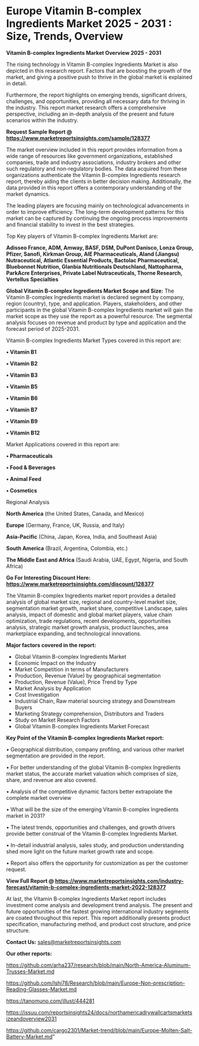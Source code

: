   # Europe Vitamin B-complex Ingredients Market 2025 - 2031 : Size, Trends, Overview

<Strong> Vitamin B-complex Ingredients Market Overview 2025 - 2031</strong>

The rising technology in Vitamin B-complex Ingredients Market is also depicted in this research report. Factors that are boosting the growth of the market, and giving a positive push to thrive in the global market is explained in detail.

Furthermore, the report highlights on emerging trends, significant drivers, challenges, and opportunities, providing all necessary data for thriving in the industry. This report market research offers a comprehensive perspective, including an in-depth analysis of the present and future scenarios within the industry.

<strong>Request Sample Report @ <a href=https://www.marketreportsinsights.com/sample/128377>https://www.marketreportsinsights.com/sample/128377</a></strong>

The market overview included in this report provides information from a wide range of resources like government organizations, established companies, trade and industry associations, industry brokers and other such regulatory and non-regulatory bodies. The data acquired from these organizations authenticate the Vitamin B-complex Ingredients research report, thereby aiding the clients in better decision making. Additionally, the data provided in this report offers a contemporary understanding of the market dynamics.

The leading players are focusing mainly on technological advancements in order to improve efficiency. The long-term development patterns for this market can be captured by continuing the ongoing process improvements and financial stability to invest in the best strategies.

Top Key players of Vitamin B-complex Ingredients Market are:

<strong>Adisseo France, ADM, Amway, BASF, DSM, DuPont Danisco, Lonza Group, Pfizer, Sanofi, Kirkman Group, AIE Pharmaceuticals, Aland (Jiangsu) Nutraceutical, Atlantic Essential Products, Bactolac Pharmaceutical, Bluebonnet Nutrition, Glanbia Nutritionals Deutschland, Nattopharma, ParkAcre Enterprises, Private Label Nutraceuticals, Thorne Research, Vertellus Specialties</strong>

<strong><b>Global Vitamin B-complex Ingredients Market Scope and Size:</b></strong>
The Vitamin B-complex Ingredients market is declared segment by company, region (country), type, and application. Players, stakeholders, and other participants in the global Vitamin B-complex Ingredients market will gain the market scope as they use the report as a powerful resource. The segmental analysis focuses on revenue and product by type and application and the forecast period of 2025-2031.

Vitamin B-complex Ingredients Market Types covered in this report are:

<strong>• Vitamin B1

• Vitamin B2

• Vitamin B3

• Vitamin B5

• Vitamin B6

• Vitamin B7

• Vitamin B9

• Vitamin B12</strong>

Market Applications covered in this report are:

<strong>• Pharmaceuticals

• Food & Beverages

• Animal Feed

• Cosmetics</strong> 

Regional Analysis

<strong>North America</strong> (the United States, Canada, and Mexico)

<strong>Europe</strong> (Germany, France, UK, Russia, and Italy)

<strong>Asia-Pacific</strong> (China, Japan, Korea, India, and Southeast Asia)

<strong>South America</strong> (Brazil, Argentina, Colombia, etc.)

<strong>The Middle East and Africa</strong> (Saudi Arabia, UAE, Egypt, Nigeria, and South Africa)

<strong>Go For Interesting Discount Here: <a href=https://www.marketreportsinsights.com/discount/128377>https://www.marketreportsinsights.com/discount/128377</a></strong>

The Vitamin B-complex Ingredients market report provides a detailed analysis of global market size, regional and country-level market size, segmentation market growth, market share, competitive Landscape, sales analysis, impact of domestic and global market players, value chain optimization, trade regulations, recent developments, opportunities analysis, strategic market growth analysis, product launches, area marketplace expanding, and technological innovations.

<strong><b>Major factors covered in the report:</b></strong>
<ul>
  <li>Global Vitamin B-complex Ingredients Market </li>
  <li>Economic Impact on the Industry</li>
  <li>Market Competition in terms of Manufacturers</li>
  <li>Production, Revenue (Value) by geographical segmentation</li>
  <li>Production, Revenue (Value), Price Trend by Type</li>
  <li>Market Analysis by Application</li>
  <li>Cost Investigation</li>
  <li>Industrial Chain, Raw material sourcing strategy and Downstream Buyers</li>
  <li>Marketing Strategy comprehension, Distributors and Traders</li>
  <li>Study on Market Research Factors</li>
  <li>Global Vitamin B-complex Ingredients Market Forecast</li>
</ul>

<strong><b>Key Point of the Vitamin B-complex Ingredients Market report:</b></strong>

• Geographical distribution, company profiling, and various other market segmentation are provided in the report.

• For better understanding of the global Vitamin B-complex Ingredients market status, the accurate market valuation which comprises of size, share, and revenue are also covered.

• Analysis of the competitive dynamic factors better extrapolate the complete market overview

• What will be the size of the emerging Vitamin B-complex Ingredients market in 2031?

• The latest trends, opportunities and challenges, and growth drivers provide better construal of the Vitamin B-complex Ingredients Market.

• In-detail industrial analysis, sales study, and production understanding shed more light on the future market growth rate and scope.

• Report also offers the opportunity for customization as per the customer request.

<strong><b>View Full Report @ <a href=https://www.marketreportsinsights.com/industry-forecast/vitamin-b-complex-ingredients-market-2022-128377>https://www.marketreportsinsights.com/industry-forecast/vitamin-b-complex-ingredients-market-2022-128377</a></b></strong>


At last, the Vitamin B-complex Ingredients Market report includes investment come analysis and development trend analysis. The present and future opportunities of the fastest growing international industry segments are coated throughout this report. This report additionally presents product specification, manufacturing method, and product cost structure, and price structure.

<strong>Contact Us:</strong>
sales@marketreportsinsights.com

<strong>Our other reports:</strong>

<a href=https://github.com/arha237/research/blob/main/North-America-Aluminum-Trusses-Market.md>https://github.com/arha237/research/blob/main/North-America-Aluminum-Trusses-Market.md</a>

<a href=https://github.com/Ishi78/Research/blob/main/Europe-Non-prescription-Reading-Glasses-Market.md>https://github.com/Ishi78/Research/blob/main/Europe-Non-prescription-Reading-Glasses-Market.md</a>

<a href=https://tanomuno.com/illust/444281>https://tanomuno.com/illust/444281</a>

<a href=https://issuu.com/reportsinsights24/docs/northamericadrywallcartsmarketsizeandoverview2031>https://issuu.com/reportsinsights24/docs/northamericadrywallcartsmarketsizeandoverview2031</a>

<a href=https://github.com/cargo2301/Market-trend/blob/main/Europe-Molten-Salt-Battery-Market.md>https://github.com/cargo2301/Market-trend/blob/main/Europe-Molten-Salt-Battery-Market.md</a>"
